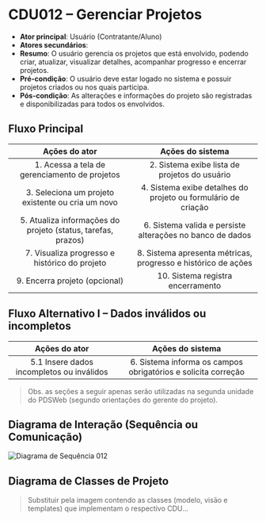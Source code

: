 # CDU012 – Gerenciar Projetos

- **Ator principal**: Usuário (Contratante/Aluno)
- **Atores secundários**:
- **Resumo**: O usuário gerencia os projetos que está envolvido, podendo criar, atualizar, visualizar detalhes, acompanhar progresso e encerrar projetos.
- **Pré-condição**: O usuário deve estar logado no sistema e possuir projetos criados ou nos quais participa.
- **Pós-condição**: As alterações e informações do projeto são registradas e disponibilizadas para todos os envolvidos.

## Fluxo Principal
| Ações do ator | Ações do sistema |
| :------------: | :---------------: |
| 1. Acessa a tela de gerenciamento de projetos | 2. Sistema exibe lista de projetos do usuário |
| 3. Seleciona um projeto existente ou cria um novo | 4. Sistema exibe detalhes do projeto ou formulário de criação |
| 5. Atualiza informações do projeto (status, tarefas, prazos) | 6. Sistema valida e persiste alterações no banco de dados |
| 7. Visualiza progresso e histórico do projeto | 8. Sistema apresenta métricas, progresso e histórico de ações |
| 9. Encerra projeto (opcional) | 10. Sistema registra encerramento |

## Fluxo Alternativo I – Dados inválidos ou incompletos
| Ações do ator | Ações do sistema |
| :------------: | :---------------: |
| 5.1 Insere dados incompletos ou inválidos | 6. Sistema informa os campos obrigatórios e solicita correção |

> Obs. as seções a seguir apenas serão utilizadas na segunda unidade do PDSWeb (segundo orientações do gerente do projeto).

## Diagrama de Interação (Sequência ou Comunicação)

![Diagrama de Sequência 012](sequencia_012.png)

## Diagrama de Classes de Projeto

> Substituir pela imagem contendo as classes (modelo, visão e templates) que implementam o respectivo CDU...

